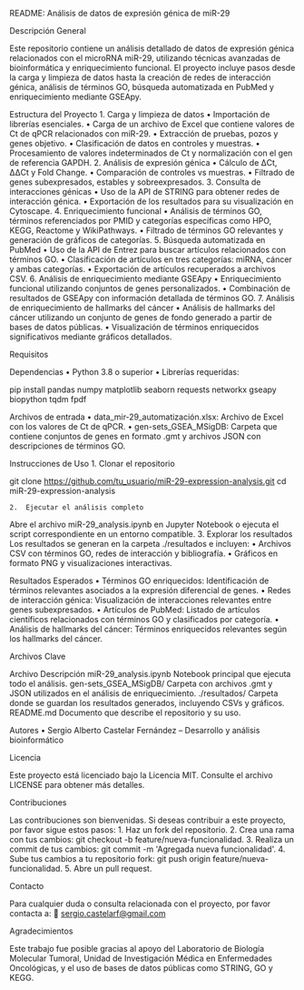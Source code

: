 README: Análisis de datos de expresión génica de miR-29

Descripción General

Este repositorio contiene un análisis detallado de datos de expresión génica relacionados con el microRNA miR-29, utilizando técnicas avanzadas de bioinformática y enriquecimiento funcional. El proyecto incluye pasos desde la carga y limpieza de datos hasta la creación de redes de interacción génica, análisis de términos GO, búsqueda automatizada en PubMed y enriquecimiento mediante GSEApy.

Estructura del Proyecto
	1.	Carga y limpieza de datos
	•	Importación de librerías esenciales.
	•	Carga de un archivo de Excel que contiene valores de Ct de qPCR relacionados con miR-29.
	•	Extracción de pruebas, pozos y genes objetivo.
	•	Clasificación de datos en controles y muestras.
	•	Procesamiento de valores indeterminados de Ct y normalización con el gen de referencia GAPDH.
	2.	Análisis de expresión génica
	•	Cálculo de ΔCt, ΔΔCt y Fold Change.
	•	Comparación de controles vs muestras.
	•	Filtrado de genes subexpresados, estables y sobreexpresados.
	3.	Consulta de interacciones génicas
	•	Uso de la API de STRING para obtener redes de interacción génica.
	•	Exportación de los resultados para su visualización en Cytoscape.
	4.	Enriquecimiento funcional
	•	Análisis de términos GO, términos referenciados por PMID y categorías específicas como HPO, KEGG, Reactome y WikiPathways.
	•	Filtrado de términos GO relevantes y generación de gráficos de categorías.
	5.	Búsqueda automatizada en PubMed
	•	Uso de la API de Entrez para buscar artículos relacionados con términos GO.
	•	Clasificación de artículos en tres categorías: miRNA, cáncer y ambas categorías.
	•	Exportación de artículos recuperados a archivos CSV.
	6.	Análisis de enriquecimiento mediante GSEApy
	•	Enriquecimiento funcional utilizando conjuntos de genes personalizados.
	•	Combinación de resultados de GSEApy con información detallada de términos GO.
	7.	Análisis de enriquecimiento de hallmarks del cáncer
	•	Análisis de hallmarks del cáncer utilizando un conjunto de genes de fondo generado a partir de bases de datos públicas.
	•	Visualización de términos enriquecidos significativos mediante gráficos detallados.

Requisitos

Dependencias
	•	Python 3.8 o superior
	•	Librerías requeridas:

pip install pandas numpy matplotlib seaborn requests networkx gseapy biopython tqdm fpdf



Archivos de entrada
	•	data_mir-29_automatización.xlsx: Archivo de Excel con los valores de Ct de qPCR.
	•	gen-sets_GSEA_MSigDB: Carpeta que contiene conjuntos de genes en formato .gmt y archivos JSON con descripciones de términos GO.

Instrucciones de Uso
	1.	Clonar el repositorio

git clone https://github.com/tu_usuario/miR-29-expression-analysis.git
cd miR-29-expression-analysis


	2.	Ejecutar el análisis completo
Abre el archivo miR-29_analysis.ipynb en Jupyter Notebook o ejecuta el script correspondiente en un entorno compatible.
	3.	Explorar los resultados
Los resultados se generan en la carpeta ./resultados e incluyen:
	•	Archivos CSV con términos GO, redes de interacción y bibliografía.
	•	Gráficos en formato PNG y visualizaciones interactivas.

Resultados Esperados
	•	Términos GO enriquecidos: Identificación de términos relevantes asociados a la expresión diferencial de genes.
	•	Redes de interacción génica: Visualización de interacciones relevantes entre genes subexpresados.
	•	Artículos de PubMed: Listado de artículos científicos relacionados con términos GO y clasificados por categoría.
	•	Análisis de hallmarks del cáncer: Términos enriquecidos relevantes según los hallmarks del cáncer.

Archivos Clave

Archivo	Descripción
miR-29_analysis.ipynb	Notebook principal que ejecuta todo el análisis.
gen-sets_GSEA_MSigDB/	Carpeta con archivos .gmt y JSON utilizados en el análisis de enriquecimiento.
./resultados/	Carpeta donde se guardan los resultados generados, incluyendo CSVs y gráficos.
README.md	Documento que describe el repositorio y su uso.

Autores
	•	Sergio Alberto Castelar Fernández – Desarrollo y análisis bioinformático

Licencia

Este proyecto está licenciado bajo la Licencia MIT. Consulte el archivo LICENSE para obtener más detalles.

Contribuciones

Las contribuciones son bienvenidas. Si deseas contribuir a este proyecto, por favor sigue estos pasos:
	1.	Haz un fork del repositorio.
	2.	Crea una rama con tus cambios: git checkout -b feature/nueva-funcionalidad.
	3.	Realiza un commit de tus cambios: git commit -m 'Agregada nueva funcionalidad'.
	4.	Sube tus cambios a tu repositorio fork: git push origin feature/nueva-funcionalidad.
	5.	Abre un pull request.

Contacto

Para cualquier duda o consulta relacionada con el proyecto, por favor contacta a:
📧 sergio.castelarf@gmail.com

Agradecimientos

Este trabajo fue posible gracias al apoyo del Laboratorio de Biología Molecular Tumoral, Unidad de Investigación Médica en Enfermedades Oncológicas, y el uso de bases de datos públicas como STRING, GO y KEGG.
